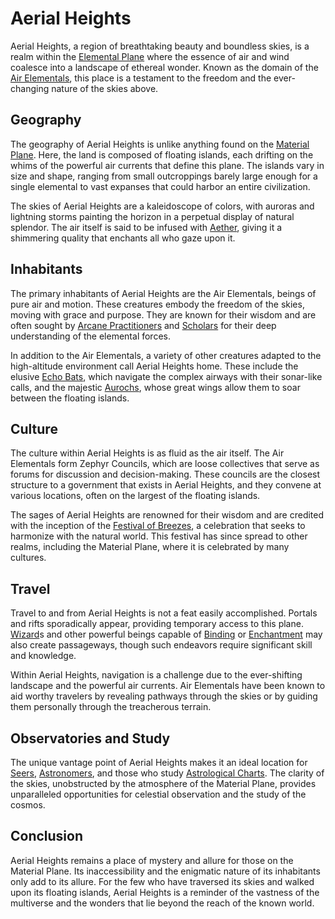 # Aerial Heights

Aerial Heights, a region of breathtaking beauty and boundless skies, is a realm within the [Elemental Plane](Elemental%20Plane.md) where the essence of air and wind coalesce into a landscape of ethereal wonder. Known as the domain of the [Air Elementals](Air%20Elementals.md), this place is a testament to the freedom and the ever-changing nature of the skies above.

## Geography

The geography of Aerial Heights is unlike anything found on the [Material Plane](Material%20Plane.md). Here, the land is composed of floating islands, each drifting on the whims of the powerful air currents that define this plane. The islands vary in size and shape, ranging from small outcroppings barely large enough for a single elemental to vast expanses that could harbor an entire civilization.

The skies of Aerial Heights are a kaleidoscope of colors, with auroras and lightning storms painting the horizon in a perpetual display of natural splendor. The air itself is said to be infused with [Aether](Aether.md), giving it a shimmering quality that enchants all who gaze upon it.

## Inhabitants

The primary inhabitants of Aerial Heights are the Air Elementals, beings of pure air and motion. These creatures embody the freedom of the skies, moving with grace and purpose. They are known for their wisdom and are often sought by [Arcane Practitioners](Arcane%20Practitioners.md) and [Scholars](Scholars.md) for their deep understanding of the elemental forces.

In addition to the Air Elementals, a variety of other creatures adapted to the high-altitude environment call Aerial Heights home. These include the elusive [Echo Bats](Echo%20Bats.md), which navigate the complex airways with their sonar-like calls, and the majestic [Aurochs](Aurochs.md), whose great wings allow them to soar between the floating islands.

## Culture

The culture within Aerial Heights is as fluid as the air itself. The Air Elementals form Zephyr Councils, which are loose collectives that serve as forums for discussion and decision-making. These councils are the closest structure to a government that exists in Aerial Heights, and they convene at various locations, often on the largest of the floating islands.

The sages of Aerial Heights are renowned for their wisdom and are credited with the inception of the [Festival of Breezes](Festival%20of%20Breezes.md), a celebration that seeks to harmonize with the natural world. This festival has since spread to other realms, including the Material Plane, where it is celebrated by many cultures.

## Travel

Travel to and from Aerial Heights is not a feat easily accomplished. Portals and rifts sporadically appear, providing temporary access to this plane. [Wizard](Wizard.md)s and other powerful beings capable of [Binding](Binding.md) or [Enchantment](Enchantment.md) may also create passageways, though such endeavors require significant skill and knowledge.

Within Aerial Heights, navigation is a challenge due to the ever-shifting landscape and the powerful air currents. Air Elementals have been known to aid worthy travelers by revealing pathways through the skies or by guiding them personally through the treacherous terrain.

## Observatories and Study

The unique vantage point of Aerial Heights makes it an ideal location for [Seers](Seers.md), [Astronomers](Astronomers.md), and those who study [Astrological Charts](Astrological%20Charts.md). The clarity of the skies, unobstructed by the atmosphere of the Material Plane, provides unparalleled opportunities for celestial observation and the study of the cosmos.

## Conclusion

Aerial Heights remains a place of mystery and allure for those on the Material Plane. Its inaccessibility and the enigmatic nature of its inhabitants only add to its allure. For the few who have traversed its skies and walked upon its floating islands, Aerial Heights is a reminder of the vastness of the multiverse and the wonders that lie beyond the reach of the known world.